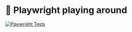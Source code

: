 # 🧪 Playwright playing around

[![Playwright Tests](https://github.com/dotunayan2/playwright/actions/workflows/playwright.yml/badge.svg)](https://github.com/dotunayan2/playwright/actions)
